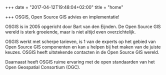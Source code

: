 +++
date = "2017-04-12T19:48:04+02:00"
title = "home"

+++
OSGIS, Open Source GIS advies en implementatie!

OSGIS is in 2005 opgericht door Bart van den Eijnden. De Open Source GIS wereld is sterk groeiende, maar is niet altijd even overzichtelijk.

OSGIS werkt met scherpe tarieven, is 1 van de experts op het gebied van Open Source GIS componenten en kan u helpen bij het maken van de juiste keuzes. OSGIS heeft uitstekende contacten in de Open Source GIS wereld.

Daarnaast heeft OSGIS ruime ervaring met de open standaarden van het Open Geospatial Consortium (OGC).
